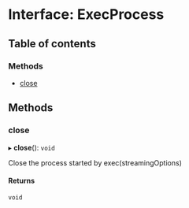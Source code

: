 # Interface: ExecProcess

## Table of contents

### Methods

- [close](ExecProcess.md#close)

## Methods

### close

▸ **close**(): `void`

Close the process started by exec(streamingOptions)

#### Returns

`void`
